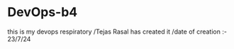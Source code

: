 # DevOps-b4
this is my devops respiratory 
/Tejas Rasal has created it
/date of creation :- 23/7/24

